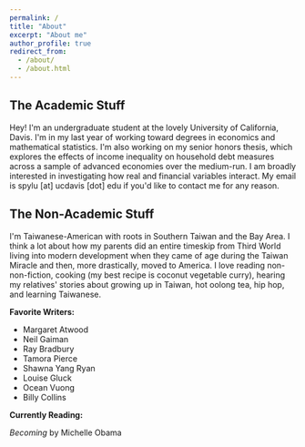 ```yaml
---
permalink: /
title: "About"
excerpt: "About me"
author_profile: true
redirect_from: 
  - /about/
  - /about.html
---
```


## The Academic Stuff

Hey! I'm an undergraduate student at the lovely University of California, Davis. I'm in my last year of working toward degrees in economics and mathematical statistics. I'm also working on my senior honors thesis, which explores the effects of income inequality on household debt measures across a sample of advanced economies over the medium-run. I am broadly interested in investigating how real and financial variables interact. My email is spylu [at] ucdavis [dot] edu if you'd like to contact me for any reason.

## The Non-Academic Stuff

I'm Taiwanese-American with roots in Southern Taiwan and the Bay Area. I think a lot about how my parents did an entire timeskip from Third World living into modern development when they came of age during the Taiwan Miracle and then, more drastically, moved to America. I love reading non-non-fiction, cooking (my best recipe is coconut vegetable curry), hearing my relatives' stories about growing up in Taiwan, hot oolong tea, hip hop, and learning Taiwanese.

**Favorite Writers:**

* Margaret Atwood
* Neil Gaiman
* Ray Bradbury
* Tamora Pierce
* Shawna Yang Ryan
* Louise Gluck
* Ocean Vuong
* Billy Collins

**Currently Reading:**

*Becoming* by Michelle Obama


